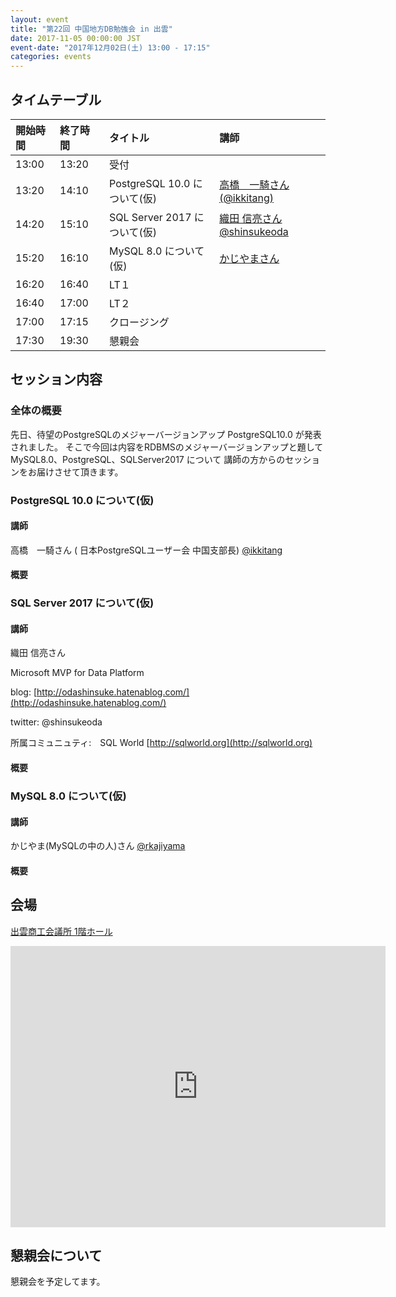```yaml
---
layout: event
title: "第22回 中国地方DB勉強会 in 出雲"
date: 2017-11-05 00:00:00 JST
event-date: "2017年12月02日(土) 13:00 - 17:15"
categories: events
---
```


## タイムテーブル

| 開始時間 | 終了時間 | タイトル | 講師 |
|:------------ |:--------------|:--------------|:-------------
|13:00 | 13:20　|受付            |
|13:20 | 14:10　| PostgreSQL 10.0 について(仮) | [高橋　一騎さん(@ikkitang)](https://twitter.com/ikkitang)|
|14:20 | 15:10　|SQL Server 2017 について(仮) |[織田 信亮さん@shinsukeoda](https://twitter.com/shinsukeoda)|
|15:20 | 16:10　|MySQL 8.0 について(仮) |[かじやまさん](https://twitter.com/rkajiyama) |
|16:20 | 16:40　|LT１ |
|16:40 | 17:00　|LT２ |
|17:00 | 17:15　|クロージング |
|17:30 | 19:30　|懇親会

## セッション内容

### 全体の概要

先日、待望のPostgreSQLのメジャーバージョンアップ PostgreSQL10.0 が発表されました。
そこで今回は内容をRDBMSのメジャーバージョンアップと題して
MySQL8.0、PostgreSQL、SQLServer2017 について
講師の方からのセッションをお届けさせて頂きます。

### PostgreSQL 10.0 について(仮)

#### 講師

高橋　一騎さん ( 日本PostgreSQLユーザー会 中国支部長) [@ikkitang](https://twitter.com/ikkitang)

#### 概要


### SQL Server 2017 について(仮)

#### 講師

織田 信亮さん

Microsoft MVP for Data Platform

blog: [http://odashinsuke.hatenablog.com/](http://odashinsuke.hatenablog.com/)

twitter: @shinsukeoda

所属コミュニュティ:　SQL World [http://sqlworld.org](http://sqlworld.org)

#### 概要

### MySQL 8.0 について(仮)

#### 講師

かじやま(MySQLの中の人)さん [@rkajiyama](https://twitter.com/rkajiyama)

#### 概要

## 会場

[出雲商工会議所 1階ホール](http://www.izmcci.or.jp/)

<iframe src="https://www.google.com/maps/embed?pb=!1m14!1m8!1m3!1d6506.973642660041!2d132.764561!3d35.36838!3m2!1i1024!2i768!4f13.1!3m3!1m2!1s0x0%3A0xcab083903337463c!2z5Ye66Zuy5ZWG5bel5Lya6K2w5omA!5e0!3m2!1sja!2sjp!4v1509897240757" width="600" height="450" frameborder="0" style="border:0" allowfullscreen></iframe>

## 懇親会について

懇親会を予定してます。
